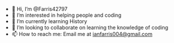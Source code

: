 - 👋 Hi, I’m @Farris42797
- 👀 I’m interested in helping people and coding
- 🌱 I’m currently learning History
- 💞️ I’m looking to collaborate on learning the knowledge of coding
- 📫 How to reach me: Email me at ianfarris004@gmail.com

<!---
Farris42797/Farris42797 is a ✨ special ✨ repository because its `README.md` (this file) appears on your GitHub profile.
You can click the Preview link to take a look at your changes.
--->
